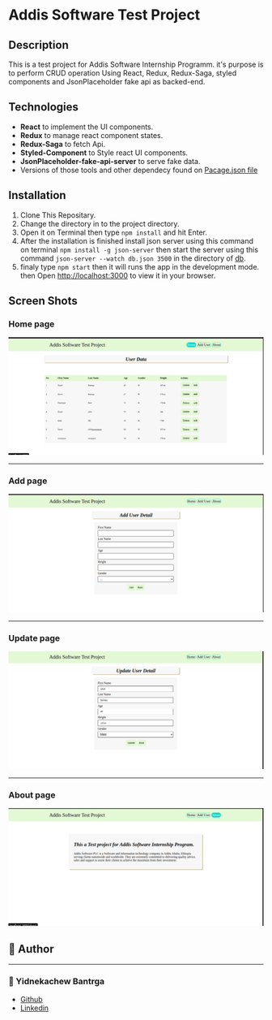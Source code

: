 # Addis Software Test Project

## Description

<p> This is a  test project for Addis Software Internship Programm. it's purpose is to perform CRUD operation Using React, Redux, Redux-Saga, styled components and JsonPlaceholder fake api as backed-end. </p>


## Technologies
- **React** to implement the UI components. 
- **Redux** to manage react component states.
- **Redux-Saga** to fetch Api.
- **Styled-Component** to Style react UI components.
- **JsonPlaceholder-fake-api-server** to serve fake data. 
- Versions of those tools and other dependecy found on [Pacage.json file](https://github.com/Yidne21/AddisSoftwareTestProject/blob/master/package.json)

##  Installation
1. Clone This Repositary. 
2. Change the directory in to the project directory.
3. Open it on Terminal then type `npm install` and hit Enter.
4. After the installation is finished install json server using this command on terminal `npm install -g json-server` then start the server using this command `json-server --watch db.json 3500` in the directory of [db](https://github.com/Yidne21/AddisSoftwareTestProject/tree/master/db).
6. finaly type `npm start` then it will runs the app in the development mode. then Open [http://localhost:3000](http://localhost:3000) to view it in your browser.

## Screen Shots
### Home page
![Home Page](https://github.com/Yidne21/AddisSoftwareTestProject/blob/master/ScreenShot/Home.png)

---
### Add page
![Add Page](https://github.com/Yidne21/AddisSoftwareTestProject/blob/master/ScreenShot/Add.png)

---
### Update page
![Add Page](https://github.com/Yidne21/AddisSoftwareTestProject/blob/master/ScreenShot/Update.png)

---
###  About page
![About Page](https://github.com/Yidne21/AddisSoftwareTestProject/blob/master/ScreenShot/About.png)

## :pencil: **Author**
---
### :man: Yidnekachew Bantrga
- [Github](https://github.com/Yidne21)
- [Linkedin](https://www.linkedin.com/in/yidnekachew-bantrga-801376234/)
